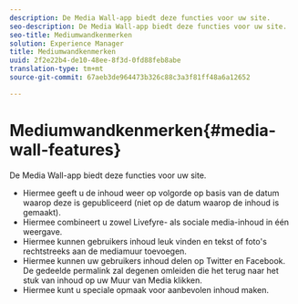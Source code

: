 ```yaml
---
description: De Media Wall-app biedt deze functies voor uw site.
seo-description: De Media Wall-app biedt deze functies voor uw site.
seo-title: Mediumwandkenmerken
solution: Experience Manager
title: Mediumwandkenmerken
uuid: 2f2e22b4-de10-48ee-8f3d-0fd88feb8abe
translation-type: tm+mt
source-git-commit: 67aeb3de964473b326c88c3a3f81ff48a6a12652

---
```



# Mediumwandkenmerken{#media-wall-features}

De Media Wall-app biedt deze functies voor uw site.



* Hiermee geeft u de inhoud weer op volgorde op basis van de datum waarop deze is gepubliceerd (niet op de datum waarop de inhoud is gemaakt).
* Hiermee combineert u zowel Livefyre- als sociale media-inhoud in één weergave.
* Hiermee kunnen gebruikers inhoud leuk vinden en tekst of foto&#39;s rechtstreeks aan de mediamuur toevoegen.
* Hiermee kunnen uw gebruikers inhoud delen op Twitter en Facebook. De gedeelde permalink zal degenen omleiden die het terug naar het stuk van inhoud op uw Muur van Media klikken.
* Hiermee kunt u speciale opmaak voor aanbevolen inhoud maken.

